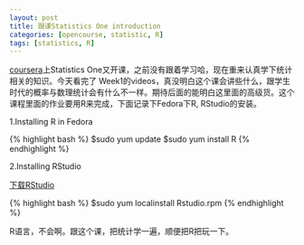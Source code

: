 ```yaml
---
layout: post
title: 跟课Statistics One introduction
categories: [opencourse, statistic, R]
tags: [statistics, R]
---
```


[coursera](https://www.coursera.org/)上Statistics One又开课，之前没有跟着学习哈，现在重来认真学下统计相关的知识。今天看完了 Week1的videos，真没明白这个课会讲些什么，跟学生时代的概率与数理统计会有什么不一样。期待后面的能明白这里面的高级货。这个课程里面的作业要用R来完成，下面记录下Fedora下R, RStudio的安装。


1.Installing R in Fedora

{% highlight bash %}
$sudo yum update
$sudo yum install R
{% endhighlight %}


2.Installing RStudio

[下载RStudio](http://www.rstudio.com/ide/download/)

{% highlight bash %}
$sudo yum localinstall Rstudio.rpm
{% endhighlight %}


R语言，不会啊。跟这个课，把统计学一遍，顺便把R把玩一下。